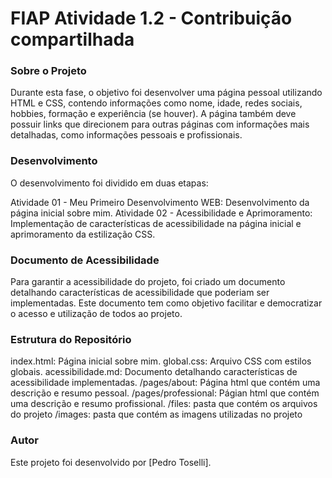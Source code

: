 # FIAP Atividade 1.2 - Contribuição compartilhada

### Sobre o Projeto

Durante esta fase, o objetivo foi desenvolver uma página pessoal utilizando HTML e CSS, contendo informações como nome, idade, redes sociais, hobbies, formação e experiência (se houver). A página também deve possuir links que direcionem para outras páginas com informações mais detalhadas, como informações pessoais e profissionais.

### Desenvolvimento
O desenvolvimento foi dividido em duas etapas:

Atividade 01 - Meu Primeiro Desenvolvimento WEB: Desenvolvimento da página inicial sobre mim.
Atividade 02 - Acessibilidade e Aprimoramento: Implementação de características de acessibilidade na página inicial e aprimoramento da estilização CSS.

### Documento de Acessibilidade
Para garantir a acessibilidade do projeto, foi criado um documento detalhando características de acessibilidade que poderiam ser implementadas. Este documento tem como objetivo facilitar e democratizar o acesso e utilização de todos ao projeto.

### Estrutura do Repositório

index.html: Página inicial sobre mim.
global.css: Arquivo CSS com estilos globais.
acessibilidade.md: Documento detalhando características de acessibilidade implementadas.
/pages/about: Página html que contém uma descrição e resumo pessoal.
/pages/professional: Págian html que contém uma descrição e resumo profissional.
/files: pasta que contém os arquivos do projeto
/images: pasta que contém as imagens utilizadas no projeto

### Autor
Este projeto foi desenvolvido por [Pedro Toselli].
